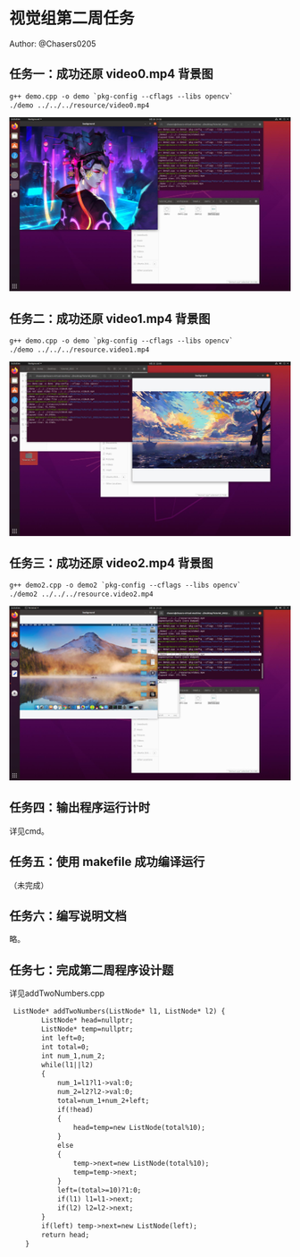 # 视觉组第二周任务

Author: @Chasers0205



## 任务一：成功还原 video0.mp4 背景图

```
g++ demo.cpp -o demo `pkg-config --cflags --libs opencv`
./demo ../../../resource/video0.mp4
```

![image-video0](https://github.com/Chasers0205/Tutorial_2022/blob/main/workspaces/Week_2/video0.jpg)

## 任务二：成功还原 video1.mp4 背景图

```
g++ demo.cpp -o demo `pkg-config --cflags --libs opencv`
./demo ../../../resource.video1.mp4
```

![image-video1](https://github.com/Chasers0205/Tutorial_2022/blob/main/workspaces/Week_2/video1.jpg)

## 任务三：成功还原 video2.mp4 背景图

```
g++ demo2.cpp -o demo2 `pkg-config --cflags --libs opencv`
./demo2 ../../../resource.video2.mp4
```

![image-video2](https://github.com/Chasers0205/Tutorial_2022/blob/main/workspaces/Week_2/video2.jpg)

## 任务四：输出程序运行计时

详见cmd。

## 任务五：使用 makefile 成功编译运行

（未完成）

## 任务六：编写说明文档

略。

## 任务七：完成第二周程序设计题

详见addTwoNumbers.cpp

```
 ListNode* addTwoNumbers(ListNode* l1, ListNode* l2) {
        ListNode* head=nullptr;
        ListNode* temp=nullptr;
        int left=0;
        int total=0;
        int num_1,num_2;
        while(l1||l2)
        {
            num_1=l1?l1->val:0;
            num_2=l2?l2->val:0;
            total=num_1+num_2+left;
            if(!head)
            {
                head=temp=new ListNode(total%10);
            }
            else
            {
                temp->next=new ListNode(total%10);
                temp=temp->next;
            }
            left=(total>=10)?1:0;
            if(l1) l1=l1->next;
            if(l2) l2=l2->next;
        }
        if(left) temp->next=new ListNode(left);
        return head;
    }
```

